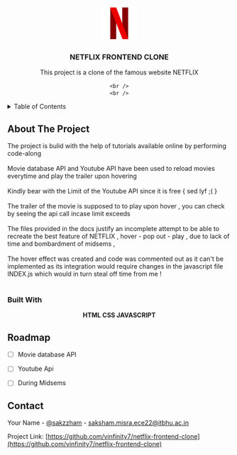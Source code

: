 
<!-- PROJECT LOGO -->
<br />
<div align="center">
  <a href="https://github.com/vinfity7/netflix-frontend-clone">
    <img src="https://github.com/vinfinity7/netflix-frontend-clone/blob/main/pngwing.com.png" alt="Logo" width="80" height="80">
  </a>

<h3 align="center">NETFLIX FRONTEND CLONE</h3>

  <p align="center">
    This project is a clone of the famous website NETFLIX 
    <br />
      
    <br />
    <br />
  
   

  </p>
</div>



<!-- TABLE OF CONTENTS -->
<details>
  <summary>Table of Contents</summary>
  <ol>
    <li>
      About The Project
      <ul>
        <li>Built With</li>
      </ul>
      <ul>
        <li>Roadmap</li>
      </ul>
    </li>
  </ol>
</details>



<!-- ABOUT THE PROJECT -->
## About The Project
The project is bulid with the help of tutorials available online by performing code-along
<br /><br />
Movie database API and Youtube API have been used to reload movies everytime and play the trailer upon hovering 
<br /><br />
Kindly bear with the Limit of the Youtube API since it is free { sed lyf ;( }
<br /><br />
The trailer of the movie is supposed to to play upon hover , you can check by seeing the api call incase limit exceeds
<br /><br />
The files provided in the docs justify an incomplete attempt to be able to recreate the best feature of NETFLIX , hover - pop out - play  , due to lack of time and bombardment of midsems ,
<br /><br />
The hover effect was created and code was commented out as it can't be implemented as its integration would require changes in the javascript file INDEX.js which would in turn steal off time from me !
<br /><br />





### Built With

<p align="center"><b> HTML CSS JAVASCRIPT </b> </p>            
<!--             <a href="https://developer.mozilla.org/en-US/docs/Web/css" target="_blank"> <img
            src="https://raw.githubusercontent.com/devicons/devicon/master/icons/css/css-original.svg"
            alt="css" width="100" height="100" /> </a>
            
            <a href="https://developer.mozilla.org/en-US/docs/Web/JavaScript" target="_blank"> <img
            src="https://raw.githubusercontent.com/devicons/devicon/master/icons/javascript/javascript-original.svg"
            alt="javascript" width="100" height="100" /> </a>
            
            <a href="https://developer.mozilla.org/en-US/docs/Web/html" target="_blank"> <img
            src="https://raw.githubusercontent.com/devicons/devicon/master/icons/html/html-original.svg"
            alt="html" width="100" height="100" /> </a>
   </p></p></p> -->






<!-- ROADMAP -->
## Roadmap

- [ ] Movie database API
- [ ] Youtube Api
- [ ] During Midsems
 







<!-- CONTACT -->
## Contact

Your Name - [@sakzzham](https://instagram.com/sakzzham) - saksham.misra.ece22@itbhu.ac.in

Project Link: [https://github.com/vinfinity7/netflix-frontend-clone](https://github.com/vinfinity7/netflix-frontend-clone)



